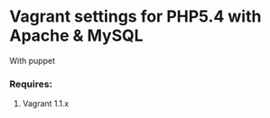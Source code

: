 # Vagrant settings for PHP5.4 with Apache & MySQL #
With puppet


### Requires: ###
1. Vagrant 1.1.x